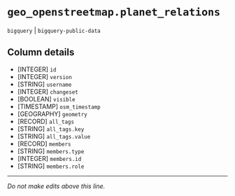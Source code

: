 # `geo_openstreetmap.planet_relations`
`bigquery` | `bigquery-public-data`

## Column details
* [INTEGER]   `id`
* [INTEGER]   `version`
* [STRING]    `username`
* [INTEGER]   `changeset`
* [BOOLEAN]   `visible`
* [TIMESTAMP] `osm_timestamp`
* [GEOGRAPHY] `geometry`
* [RECORD]    `all_tags`
* [STRING]    `all_tags.key`
* [STRING]    `all_tags.value`
* [RECORD]    `members`
* [STRING]    `members.type`
* [INTEGER]   `members.id`
* [STRING]    `members.role`

-------------------------------------------------------------------------------
*Do not make edits above this line.*
